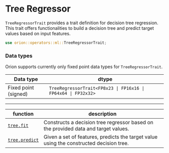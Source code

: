 # Tree Regressor

`TreeRegressorTrait` provides a trait definition for decision tree regression. This trait offers functionalities to build a decision tree and predict target values based on input features.

```rust
use orion::operators::ml::TreeRegressorTrait;
```

### Data types

Orion supports currently only fixed point data types for `TreeRegressorTrait`.

| Data type            | dtype                                                         |
| -------------------- | ------------------------------------------------------------- |
| Fixed point (signed) | `TreeRegressorTrait<FP8x23 \| FP16x16 \| FP64x64 \| FP32x32>` |

***

| function | description |
| --- | --- |
| [`tree.fit`](tree.fit.md) | Constructs a decision tree regressor based on the provided data and target values. |
| [`tree.predict`](tree.predict.md) | Given a set of features, predicts the target value using the constructed decision tree. |
